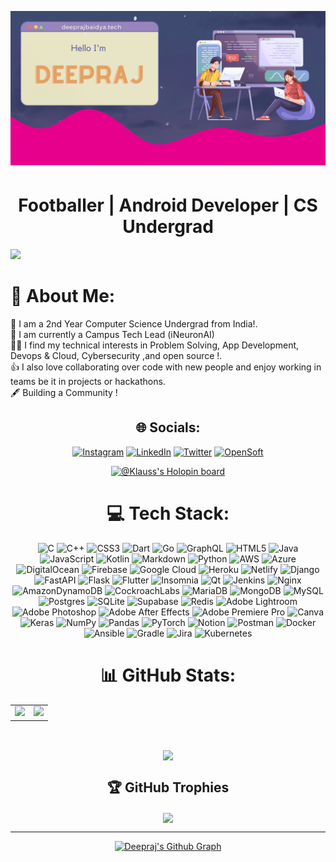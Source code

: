 [![MasterHead](https://github.com/deepraj02/readmePhoto/blob/main/Violet%20Colorful%20Gradient%20Geometric%20Line%20And%20Shapes%20Innovation%20Festival%20Banner.png)](https://deeprajbaidya.tech)

<h1 align="center">Footballer | Android Developer | CS Undergrad</h3>

[![](https://visitcount.itsvg.in/api?id=deepraj02&icon=5&color=0)](https://visitcount.itsvg.in)

# 💫 About Me:
🔭 I am a 2nd Year Computer Science Undergrad from India!.<br>🌱 I am currently a Campus Tech Lead (iNeuronAI) <br>👩‍💻 I find my technical interests in Problem Solving, App Development, Devops & Cloud, Cybersecurity ,and open source !.<br>👍 I also love collaborating over code with new people and enjoy working in teams be it in projects or hackathons.<br>🖋️ Building a Community !

<div style="text-align: center;">
  
## 🌐 Socials:
[![Instagram](https://img.shields.io/badge/Instagram-%23E4405F.svg?logo=Instagram&logoColor=white)](https://instagram.com/https://www.instagram.com/infamousdotexe/?hl=en) [![LinkedIn](https://img.shields.io/badge/LinkedIn-%230077B5.svg?logo=linkedin&logoColor=white)](https://linkedin.com/in/https://www.linkedin.com/in/deeprajbaidya/) [![Twitter](https://img.shields.io/badge/Twitter-%231DA1F2.svg?logo=Twitter&logoColor=white)](https://twitter.com/https://twitter.com/Deepraj022) <a href="https://thelocaldev.hashnode.dev"><img title="OpenSoft" src="https://img.shields.io/badge/Hashnode-2962FF?style=for-the-badge&logo=hashnode&logoColor=white"/></a> 
  
  [![@Klauss's Holopin board](https://holopin.io/api/user/board?user=Klauss)](https://holopin.io/@Klauss)

# 💻 Tech Stack:
![C](https://img.shields.io/badge/c-%2300599C.svg?style=flat&logo=c&logoColor=white) ![C++](https://img.shields.io/badge/c++-%2300599C.svg?style=flat&logo=c%2B%2B&logoColor=white) ![CSS3](https://img.shields.io/badge/css3-%231572B6.svg?style=flat&logo=css3&logoColor=white) ![Dart](https://img.shields.io/badge/dart-%230175C2.svg?style=flat&logo=dart&logoColor=white) ![Go](https://img.shields.io/badge/go-%2300ADD8.svg?style=flat&logo=go&logoColor=white) ![GraphQL](https://img.shields.io/badge/-GraphQL-E10098?style=flat&logo=graphql&logoColor=white) ![HTML5](https://img.shields.io/badge/html5-%23E34F26.svg?style=flat&logo=html5&logoColor=white) ![Java](https://img.shields.io/badge/java-%23ED8B00.svg?style=flat&logo=java&logoColor=white) ![JavaScript](https://img.shields.io/badge/javascript-%23323330.svg?style=flat&logo=javascript&logoColor=%23F7DF1E) ![Kotlin](https://img.shields.io/badge/kotlin-%230095D5.svg?style=flat&logo=kotlin&logoColor=white) ![Markdown](https://img.shields.io/badge/markdown-%23000000.svg?style=flat&logo=markdown&logoColor=white) ![Python](https://img.shields.io/badge/python-3670A0?style=flat&logo=python&logoColor=ffdd54) ![AWS](https://img.shields.io/badge/AWS-%23FF9900.svg?style=flat&logo=amazon-aws&logoColor=white) ![Azure](https://img.shields.io/badge/azure-%230072C6.svg?style=flat&logo=azure-devops&logoColor=white) ![DigitalOcean](https://img.shields.io/badge/DigitalOcean-%230167ff.svg?style=flat&logo=digitalOcean&logoColor=white) ![Firebase](https://img.shields.io/badge/firebase-%23039BE5.svg?style=flat&logo=firebase) ![Google Cloud](https://img.shields.io/badge/Google%20Cloud-%234285F4.svg?style=flat&logo=google-cloud&logoColor=white) ![Heroku](https://img.shields.io/badge/heroku-%23430098.svg?style=flat&logo=heroku&logoColor=white) ![Netlify](https://img.shields.io/badge/netlify-%23000000.svg?style=flat&logo=netlify&logoColor=#00C7B7) ![Django](https://img.shields.io/badge/django-%23092E20.svg?style=flat&logo=django&logoColor=white) ![FastAPI](https://img.shields.io/badge/FastAPI-005571?style=flat&logo=fastapi) ![Flask](https://img.shields.io/badge/flask-%23000.svg?style=flat&logo=flask&logoColor=white) ![Flutter](https://img.shields.io/badge/Flutter-%2302569B.svg?style=flat&logo=Flutter&logoColor=white) ![Insomnia](https://img.shields.io/badge/Insomnia-black?style=flat&logo=insomnia&logoColor=5849BE) ![Qt](https://img.shields.io/badge/Qt-%23217346.svg?style=flat&logo=Qt&logoColor=white) ![Jenkins](https://img.shields.io/badge/jenkins-%232C5263.svg?style=flat&logo=jenkins&logoColor=white) ![Nginx](https://img.shields.io/badge/nginx-%23009639.svg?style=flat&logo=nginx&logoColor=white) ![AmazonDynamoDB](https://img.shields.io/badge/Amazon%20DynamoDB-4053D6?style=flat&logo=Amazon%20DynamoDB&logoColor=white) ![CockroachLabs](https://img.shields.io/badge/Cockroach%20Labs-6933FF?style=flat&logo=Cockroach%20Labs&logoColor=white) ![MariaDB](https://img.shields.io/badge/MariaDB-003545?style=flat&logo=mariadb&logoColor=white) ![MongoDB](https://img.shields.io/badge/MongoDB-%234ea94b.svg?style=flat&logo=mongodb&logoColor=white) ![MySQL](https://img.shields.io/badge/mysql-%2300f.svg?style=flat&logo=mysql&logoColor=white) ![Postgres](https://img.shields.io/badge/postgres-%23316192.svg?style=flat&logo=postgresql&logoColor=white) ![SQLite](https://img.shields.io/badge/sqlite-%2307405e.svg?style=flat&logo=sqlite&logoColor=white) 	![Supabase](https://img.shields.io/badge/Supabase-3ECF8E?style=flat&logo=supabase&logoColor=white) ![Redis](https://img.shields.io/badge/redis-%23DD0031.svg?style=flat&logo=redis&logoColor=white) ![Adobe Lightroom](https://img.shields.io/badge/Adobe%20Lightroom-31A8FF.svg?style=flat&logo=Adobe%20Lightroom&logoColor=white) ![Adobe Photoshop](https://img.shields.io/badge/adobephotoshop-%2331A8FF.svg?style=flat&logo=adobephotoshop&logoColor=white) ![Adobe After Effects](https://img.shields.io/badge/Adobe%20After%20Effects-9999FF.svg?style=flat&logo=Adobe%20After%20Effects&logoColor=white) ![Adobe Premiere Pro](https://img.shields.io/badge/Adobe%20Premiere%20Pro-9999FF.svg?style=flat&logo=Adobe%20Premiere%20Pro&logoColor=white) ![Canva](https://img.shields.io/badge/Canva-%2300C4CC.svg?style=flat&logo=Canva&logoColor=white) ![Keras](https://img.shields.io/badge/Keras-%23D00000.svg?style=flat&logo=Keras&logoColor=white) ![NumPy](https://img.shields.io/badge/numpy-%23013243.svg?style=flat&logo=numpy&logoColor=white) ![Pandas](https://img.shields.io/badge/pandas-%23150458.svg?style=flat&logo=pandas&logoColor=white) ![PyTorch](https://img.shields.io/badge/PyTorch-%23EE4C2C.svg?style=flat&logo=PyTorch&logoColor=white) ![Notion](https://img.shields.io/badge/Notion-%23000000.svg?style=flat&logo=notion&logoColor=white) ![Postman](https://img.shields.io/badge/Postman-FF6C37?style=flat&logo=postman&logoColor=white) ![Docker](https://img.shields.io/badge/docker-%230db7ed.svg?style=flat&logo=docker&logoColor=white) ![Ansible](https://img.shields.io/badge/ansible-%231A1918.svg?style=flat&logo=ansible&logoColor=white) ![Gradle](https://img.shields.io/badge/Gradle-02303A.svg?style=flat&logo=Gradle&logoColor=white) ![Jira](https://img.shields.io/badge/jira-%230A0FFF.svg?style=flat&logo=jira&logoColor=white) ![Kubernetes](https://img.shields.io/badge/kubernetes-%23326ce5.svg?style=flat&logo=kubernetes&logoColor=white)


# 📊 GitHub Stats:
  
<table align="center">
<tr>
<td><img src="https://github-readme-stats.vercel.app/api?username=deepraj02&theme=merko&hide_border=false&include_all_commits=true&count_private=true" />
</td>
<td>
<img src="https://github-readme-stats.vercel.app/api/top-langs/?username=deepraj02&theme=merko&hide_border=false&include_all_commits=true&count_private=true&layout=compact"/>
</td>
</tr>
</table>
<br />
<p align="center">
<img align="center" src="https://github-readme-streak-stats.herokuapp.com/?user=deepraj02&theme=merko&hide_border=false" />
</p>
  
  
  
## 🏆 GitHub Trophies
<p align="center">
<img align="center" src="https://github-profile-trophy.vercel.app/?username=deepraj02&theme=darkhub&no-frame=true&no-bg=true&margin-w=4" />
</p>

---
[![Deepraj's Github Graph](https://activity-graph.herokuapp.com/graph?username=deepraj02&theme=merko&hide_border=false)](https://github.com/Rajdip019)


</div>
